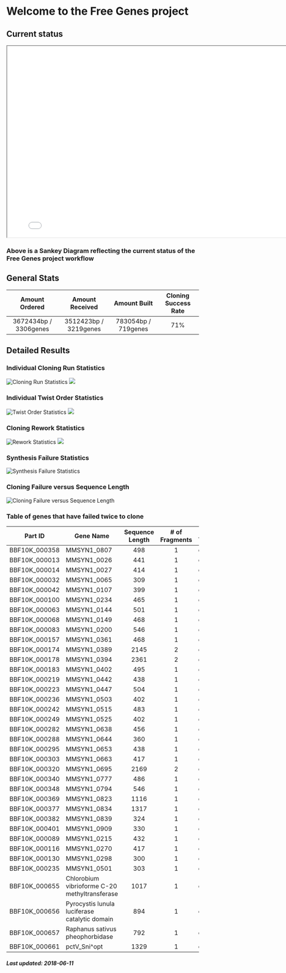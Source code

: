 # Welcome to the Free Genes project

## Current status

<iframe width="800" height="500" src="sankey.html"></iframe>

### Above is a Sankey Diagram reflecting the current status of the Free Genes project workflow

## General Stats

| Amount Ordered | Amount Received  | Amount Built | Cloning Success Rate |
| :-------------: | :-------------: | :-------------: | :-------------: |
| 3672434bp / 3306genes | 3512423bp / 3219genes | 783054bp / 719genes | 71% |

## Detailed Results

### Individual Cloning Run Statistics

![Cloning Run Statistics](./raw_build.png)
![](./norm_build.png)

### Individual Twist Order Statistics

![Twist Order Statistics](./raw_order.png)
![](./norm_order.png)

### Cloning Rework Statistics

![Rework Statistics](./raw_attempt.png)
![](./norm_attempt.png)

### Synthesis Failure Statistics

![Synthesis Failure Statistics](./syn_fail.png)

### Cloning Failure versus Sequence Length

![Cloning Failure versus Sequence Length](./raw_length.png)

### Table of genes that have failed twice to clone

| Part ID | Gene Name | Sequence Length | # of Fragments | Part Type |
| ------------- | ------------- | :-------------: | :-------------: | ------------- |
| BBF10K_000358 | MMSYN1_0807 | 498 | 1 | cds |
| BBF10K_000013 | MMSYN1_0026 | 441 | 1 | cds |
| BBF10K_000014 | MMSYN1_0027 | 414 | 1 | cds |
| BBF10K_000032 | MMSYN1_0065 | 309 | 1 | cds |
| BBF10K_000042 | MMSYN1_0107 | 399 | 1 | cds |
| BBF10K_000100 | MMSYN1_0234 | 465 | 1 | cds |
| BBF10K_000063 | MMSYN1_0144 | 501 | 1 | cds |
| BBF10K_000068 | MMSYN1_0149 | 468 | 1 | cds |
| BBF10K_000083 | MMSYN1_0200 | 546 | 1 | cds |
| BBF10K_000157 | MMSYN1_0361 | 468 | 1 | cds |
| BBF10K_000174 | MMSYN1_0389 | 2145 | 2 | cds |
| BBF10K_000178 | MMSYN1_0394 | 2361 | 2 | cds |
| BBF10K_000183 | MMSYN1_0402 | 495 | 1 | cds |
| BBF10K_000219 | MMSYN1_0442 | 438 | 1 | cds |
| BBF10K_000223 | MMSYN1_0447 | 504 | 1 | cds |
| BBF10K_000236 | MMSYN1_0503 | 402 | 1 | cds |
| BBF10K_000242 | MMSYN1_0515 | 483 | 1 | cds |
| BBF10K_000249 | MMSYN1_0525 | 402 | 1 | cds |
| BBF10K_000282 | MMSYN1_0638 | 456 | 1 | cds |
| BBF10K_000288 | MMSYN1_0644 | 360 | 1 | cds |
| BBF10K_000295 | MMSYN1_0653 | 438 | 1 | cds |
| BBF10K_000303 | MMSYN1_0663 | 417 | 1 | cds |
| BBF10K_000320 | MMSYN1_0695 | 2169 | 2 | cds |
| BBF10K_000340 | MMSYN1_0777 | 486 | 1 | cds |
| BBF10K_000348 | MMSYN1_0794 | 546 | 1 | cds |
| BBF10K_000369 | MMSYN1_0823 | 1116 | 1 | cds |
| BBF10K_000377 | MMSYN1_0834 | 1317 | 1 | cds |
| BBF10K_000382 | MMSYN1_0839 | 324 | 1 | cds |
| BBF10K_000401 | MMSYN1_0909 | 330 | 1 | cds |
| BBF10K_000089 | MMSYN1_0215 | 432 | 1 | cds |
| BBF10K_000116 | MMSYN1_0270 | 417 | 1 | cds |
| BBF10K_000130 | MMSYN1_0298 | 300 | 1 | cds |
| BBF10K_000235 | MMSYN1_0501 | 303 | 1 | cds |
| BBF10K_000655 | Chlorobium vibrioforme C-20 methyltransferase | 1017 | 1 | cds |
| BBF10K_000656 | Pyrocystis lunula luciferase catalytic domain | 894 | 1 | cds |
| BBF10K_000657 | Raphanus sativus pheophorbidase | 792 | 1 | cds |
| BBF10K_000661 | pctV_Sni^opt | 1329 | 1 | cds |


##### Last updated: 2018-06-11
